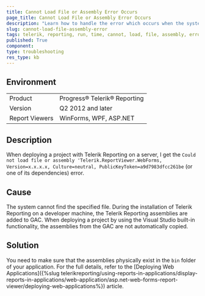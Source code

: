 ```yaml
---
title: Cannot Load File or Assembly Error Occurs
page_title: Cannot Load File or Assembly Error Occurs
description: "Learn how to handle the error which occurs when the system cannot load a file or an assembly in Telerik Reporting."
slug: cannot-load-file-assembly-error
tags: telerik, reporting, run, time, cannot, load, file, assembly, error, occurs
published: True
component:
type: troubleshooting
res_type: kb
---
```


## Environment

<table>
	<tbody>
		<tr>
			<td>Product</td>
			<td>Progress® Telerik® Reporting</td>
		</tr>
		<tr>
			<td>Version</td>
			<td>Q2 2012 and later</td>
		</tr>
	        <tr>
			<td>Report Viewers</td>
			<td>WinForms, WPF, ASP.NET</td>
		</tr>
	</tbody>
</table>

## Description

When deploying a project with Telerik Reporting on a server, I get the `Could not load file or assembly 'Telerik.ReportViewer.WebForms, Version=x.x.x.x, Culture=neutral, PublicKeyToken=a9d7983dfcc261be` (or one of its dependencies) error.

## Cause

The system cannot find the specified file. During the installation of Telerik Reporting on a developer machine, the Telerik Reporting assemblies are added to GAC. When deploying a project by using the Visual Studio built-in functionality, the assemblies from the GAC are not automatically copied.

## Solution  

You need to make sure that the assemblies physically exist in the `bin` folder of your application. For the full details, refer to the [Deploying Web Applications]({%slug telerikreporting/using-reports-in-applications/display-reports-in-applications/web-application/asp.net-web-forms-report-viewer/deploying-web-applications%}) article.       
